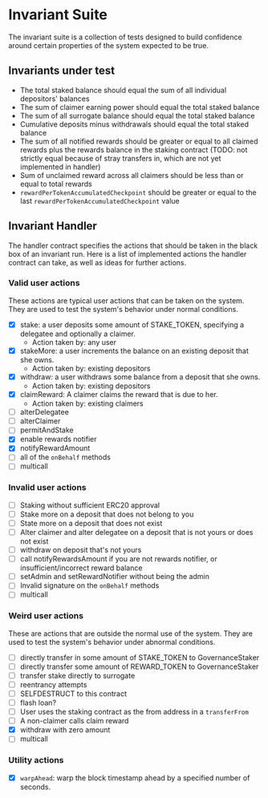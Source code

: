 # Invariant Suite

The invariant suite is a collection of tests designed to build confidence around certain properties of the system expected to be true.

## Invariants under test

- The total staked balance should equal the sum of all individual depositors' balances
- The sum of claimer earning power should equal the total staked balance
- The sum of all surrogate balance should equal the total staked balance
- Cumulative deposits minus withdrawals should equal the total staked balance
- The sum of all notified rewards should be greater or equal to all claimed rewards plus the rewards balance in the staking contract (TODO: not strictly equal because of stray transfers in, which are not yet implemented in handler)
- Sum of unclaimed reward across all claimers should be less than or equal to total rewards
- `rewardPerTokenAccumulatedCheckpoint` should be greater or equal to the last `rewardPerTokenAccumulatedCheckpoint` value

## Invariant Handler

The handler contract specifies the actions that should be taken in the black box of an invariant run. Here is a list of implemented actions the handler contract can take, as well as ideas for further actions.

### Valid user actions

These actions are typical user actions that can be taken on the system. They are used to test the system's behavior under normal conditions.

- [x] stake: a user deposits some amount of STAKE_TOKEN, specifying a delegatee and optionally a claimer.
  - Action taken by: any user
- [x] stakeMore: a user increments the balance on an existing deposit that she owns.
  - Action taken by: existing depositors
- [x] withdraw: a user withdraws some balance from a deposit that she owns.
  - Action taken by: existing depositors
- [x] claimReward: A claimer claims the reward that is due to her.
  - Action taken by: existing claimers
- [ ] alterDelegatee
- [ ] alterClaimer
- [ ] permitAndStake
- [x] enable rewards notifier
- [x] notifyRewardAmount
- [ ] all of the `onBehalf` methods
- [ ] multicall

### Invalid user actions

- [ ] Staking without sufficient ERC20 approval
- [ ] Stake more on a deposit that does not belong to you
- [ ] State more on a deposit that does not exist
- [ ] Alter claimer and alter delegatee on a deposit that is not yours or does not exist
- [ ] withdraw on deposit that's not yours
- [ ] call notifyRewardsAmount if you are not rewards notifier, or insufficient/incorrect reward balance
- [ ] setAdmin and setRewardNotifier without being the admin
- [ ] Invalid signature on the `onBehalf` methods
- [ ] multicall

### Weird user actions

These are actions that are outside the normal use of the system. They are used to test the system's behavior under abnormal conditions.

- [ ] directly transfer in some amount of STAKE_TOKEN to GovernanceStaker
- [ ] directly transfer some amount of REWARD_TOKEN to GovernanceStaker
- [ ] transfer stake directly to surrogate
- [ ] reentrancy attempts
- [ ] SELFDESTRUCT to this contract
- [ ] flash loan?
- [ ] User uses the staking contract as the from address in a `transferFrom`
- [ ] A non-claimer calls claim reward
- [x] withdraw with zero amount
- [ ] multicall

### Utility actions

- [x] `warpAhead`: warp the block timestamp ahead by a specified number of seconds.
